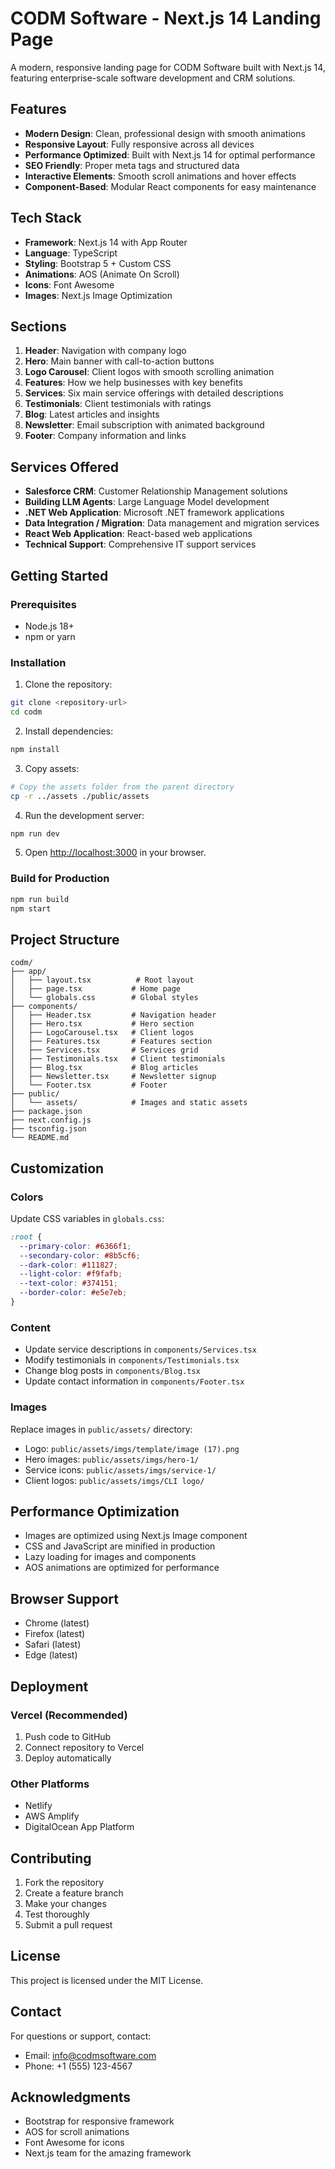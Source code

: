 # CODM Software - Next.js 14 Landing Page

A modern, responsive landing page for CODM Software built with Next.js 14, featuring enterprise-scale software development and CRM solutions.

## Features

- **Modern Design**: Clean, professional design with smooth animations
- **Responsive Layout**: Fully responsive across all devices
- **Performance Optimized**: Built with Next.js 14 for optimal performance
- **SEO Friendly**: Proper meta tags and structured data
- **Interactive Elements**: Smooth scroll animations and hover effects
- **Component-Based**: Modular React components for easy maintenance

## Tech Stack

- **Framework**: Next.js 14 with App Router
- **Language**: TypeScript
- **Styling**: Bootstrap 5 + Custom CSS
- **Animations**: AOS (Animate On Scroll)
- **Icons**: Font Awesome
- **Images**: Next.js Image Optimization

## Sections

1. **Header**: Navigation with company logo
2. **Hero**: Main banner with call-to-action buttons
3. **Logo Carousel**: Client logos with smooth scrolling animation
4. **Features**: How we help businesses with key benefits
5. **Services**: Six main service offerings with detailed descriptions
6. **Testimonials**: Client testimonials with ratings
7. **Blog**: Latest articles and insights
8. **Newsletter**: Email subscription with animated background
9. **Footer**: Company information and links

## Services Offered

- **Salesforce CRM**: Customer Relationship Management solutions
- **Building LLM Agents**: Large Language Model development
- **.NET Web Application**: Microsoft .NET framework applications
- **Data Integration / Migration**: Data management and migration services
- **React Web Application**: React-based web applications
- **Technical Support**: Comprehensive IT support services

## Getting Started

### Prerequisites

- Node.js 18+ 
- npm or yarn

### Installation

1. Clone the repository:
```bash
git clone <repository-url>
cd codm
```

2. Install dependencies:
```bash
npm install
```

3. Copy assets:
```bash
# Copy the assets folder from the parent directory
cp -r ../assets ./public/assets
```

4. Run the development server:
```bash
npm run dev
```

5. Open [http://localhost:3000](http://localhost:3000) in your browser.

### Build for Production

```bash
npm run build
npm start
```

## Project Structure

```
codm/
├── app/
│   ├── layout.tsx          # Root layout
│   ├── page.tsx           # Home page
│   └── globals.css        # Global styles
├── components/
│   ├── Header.tsx         # Navigation header
│   ├── Hero.tsx           # Hero section
│   ├── LogoCarousel.tsx   # Client logos
│   ├── Features.tsx       # Features section
│   ├── Services.tsx       # Services grid
│   ├── Testimonials.tsx   # Client testimonials
│   ├── Blog.tsx           # Blog articles
│   ├── Newsletter.tsx     # Newsletter signup
│   └── Footer.tsx         # Footer
├── public/
│   └── assets/            # Images and static assets
├── package.json
├── next.config.js
├── tsconfig.json
└── README.md
```

## Customization

### Colors
Update CSS variables in `globals.css`:
```css
:root {
  --primary-color: #6366f1;
  --secondary-color: #8b5cf6;
  --dark-color: #111827;
  --light-color: #f9fafb;
  --text-color: #374151;
  --border-color: #e5e7eb;
}
```

### Content
- Update service descriptions in `components/Services.tsx`
- Modify testimonials in `components/Testimonials.tsx`
- Change blog posts in `components/Blog.tsx`
- Update contact information in `components/Footer.tsx`

### Images
Replace images in `public/assets/` directory:
- Logo: `public/assets/imgs/template/image (17).png`
- Hero images: `public/assets/imgs/hero-1/`
- Service icons: `public/assets/imgs/service-1/`
- Client logos: `public/assets/imgs/CLI logo/`

## Performance Optimization

- Images are optimized using Next.js Image component
- CSS and JavaScript are minified in production
- Lazy loading for images and components
- AOS animations are optimized for performance

## Browser Support

- Chrome (latest)
- Firefox (latest)
- Safari (latest)
- Edge (latest)

## Deployment

### Vercel (Recommended)
1. Push code to GitHub
2. Connect repository to Vercel
3. Deploy automatically

### Other Platforms
- Netlify
- AWS Amplify
- DigitalOcean App Platform

## Contributing

1. Fork the repository
2. Create a feature branch
3. Make your changes
4. Test thoroughly
5. Submit a pull request

## License

This project is licensed under the MIT License.

## Contact

For questions or support, contact:
- Email: info@codmsoftware.com
- Phone: +1 (555) 123-4567

## Acknowledgments

- Bootstrap for responsive framework
- AOS for scroll animations
- Font Awesome for icons
- Next.js team for the amazing framework 